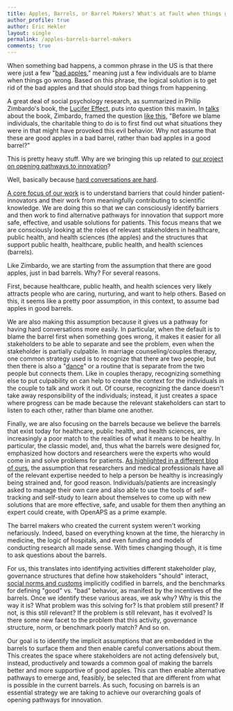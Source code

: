```yaml
---
title: Apples, Barrels, or Barrel Makers? What's at fault when things go wrong in healthcare, public health, and health sciences?
author_profile: true
author: Eric Hekler
layout: single
permalink: /apples-barrels-barrel-makers
comments: true
---
```


When something bad happens, a common phrase in the US is that there were just a few "[bad apples](https://www.npr.org/2011/05/09/136017612/bad-apple-proverbs-theres-one-in-every-bunch)," meaning  just a few individuals are to blame when things go wrong.  Based on this phrase, the logical solution is to get rid of the bad apples and that should stop bad things from happening. 

A great deal of social psychology research, as summarized in Philip Zimbardo's book, the [Lucifer Effect](http://lucifereffect.com/), puts into question this maxim. In [talks](https://www.psychologicalscience.org/observer/bad-apples-or-bad-barrels-zimbardo-on-the-lucifer-effect) about the book, Zimbardo, framed the question [like this](https://michaelshermer.com/2007/08/bad-apples-and-bad-barrels/), "Before we blame individuals, the charitable thing to do is to first find out what situations they were in that might have provoked this evil behavior. Why not assume that these are good apples in a bad barrel, rather than bad apples in a good barrel?” 
 
This is pretty heavy stuff.  Why are we bringing this up related to [our project on opening pathways to innovation](/about)? 

Well, basically because [hard conversations are hard](http://bit.ly/2BCs7jn). 

[A core focus of our work](/about) is to understand barriers that could hinder patient-innovators and their work from meaningfully contributing to scientific knowledge.   We are doing this so that we can consciously identify barriers and then work to find alternative pathways for innovation that support more safe, effective, and usable solutions for patients. This focus means that we are consciously looking at the roles of relevant stakeholders in healthcare, public health, and health sciences (the apples) and the structures that support public health, healthcare, public health, and health sciences (barrels).  

Like Zimbardo, we are starting from the assumption that there are good apples, just in bad barrels.  Why?  For several reasons.

First, because healthcare, public health, and health sciences very likely attracts people who are caring, nurturing, and want to help others. Based on this, it seems like a pretty poor assumption, in this context, to assume bad apples in good barrels.  

We are also making this assumption because it gives us a pathway for having hard conversations more easily.  In particular, when the default is to blame the barrel first when something goes wrong, it makes it easier for all stakeholders to be able to separate and see the problem, even when the stakeholder is partially culpable.  In marriage counseling/couples therapy, one common strategy used is to recognize that there are two people, but then there is also a "[dance](http://drsuejohnson.com/love/love-is-a-dance/)" or a routine that is separate from the two people but connects them.  Like in couples therapy, recognizing something else to put culpability on can help to create the context for the individuals in the couple to talk and work it out.  Of course, recognizing the dance doesn't take away responsibility of the individuals; instead, it just creates a space where progress can be made because the relevant stakeholders can start to listen to each other, rather than blame one another.

Finally, we are also focusing on the barrels because we believe the barrels that exist today for healthcare, public health, and health sciences, are increasingly a poor match to the realities of what it means to be healthy.  In particular, the classic model, and, thus what the barrels were designed for, emphasized how doctors and researchers were the experts who would come in and solve problems for patients.  [As highlighted in a different blog of ours](individual-evidence-pyramid), the assumption that researchers and medical professionals have all of the relevant expertise needed to help a person be healthy is increasingly being strained and, for good reason.  Individuals/patients are increasingly asked to manage their own care and also able to use the tools of self-tracking and self-study to learn about themselves to come up with new solutions that are more effective, safe, and usable for them then anything an expert could create, with OpenAPS as a prime example.  

The barrel makers who created the current system weren't working nefariously. Indeed, based on everything known at the time, the hierarchy in medicine, the logic of hospitals, and even funding and models of conducting research all made sense.  With times changing though, it is time to ask questions about the barrels. 

For us, this translates into identifying activities different stakeholder play, governance structures that define how stakeholders "should" interact, [social norms and customs](/cultural-consciousness) implicitly codified in barrels, and the benchmarks for defining "good" vs. "bad" behavior, as manifest by the incentives of the barrels.  Once we identify these various areas, we ask why?  Why is this the way it is?  What problem was this solving for?  Is that problem still present?  If not, is this still relevant?  If the problem is still relevant, has it evolved?  Is there some new facet to the problem that this activity, governance structure, norm, or benchmark poorly match?  And so on.  

Our goal is to identify the implicit assumptions that are embedded in the barrels to surface them and then enable careful conversations about them. This creates the space where stakeholders are not acting defensively but, instead, productively and towards a common goal of making the barrels better and more supportive of good apples.  This can then enable alternative pathways to emerge and, feasibly, be selected that are different from what is possible in the current barrels. As such, focusing on barrels is an essential strategy we are taking to achieve our overarching goals of opening pathways for innovation. 
